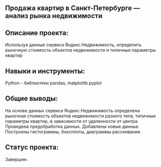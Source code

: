 Продажа квартир в Санкт-Петербурге — анализ рынка недвижимости
 ----------------------------------------------------------
 
 Описание проекта:
  -----------------------------------------
  Используя данные сервиса Яндекс.Недвижимость, определить рыночную стоимость объектов недвижимости и типичные параметры квартир

Навыки и инструменты:
----------------------
Python - библиотеки pandas, matplotlib.pyplot

Общие выводы:
------
На основе данных сервиса Яндекс.Недвижимость определена рыночная стоимость объектов недвижимости разного типа, типичные параметры квартир, в зависимости от удаленности от центра. Проведена предобработка данных. Добавлены новые данные. Построены гистограммы, боксплоты, диаграммы рассеивания.

Статус проекта:
---
Завершен.
